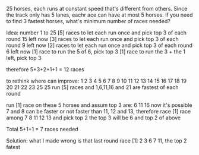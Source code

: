 25 horses, each runs at constant speed that's different from others.
Since the track only has 5 lanes, eachr ace can have at most 5 horses.
if you need to find 3 fastest horses, what's minimum number of races needed?

Idea:
number 1 to 25
[5] races to let each run once and pick top 3 of each round
15 left now
[3] races to let each run once and pick top 3 of each round
9 left now
[2] races to let each run once and pick top 3 of each round
6 left now
[1] race to run the 5 of 6, pick top 3 
[1] race to run the 3 + the 1 left, pick top 3

therefore 5+3+2+1+1 = 12 races

to rethink where can improve:
1   2   3   4   5
6   7   8   9   10
11  12  13  14  15
16  17  18  19  20
21  22  23  25  25
run [5] races and 1,6,11,16 and 21 are fastest of each round

run [1] race on these 5 horses and assum top 3 are:
6   11  16 
now it's possible 7 and 8 can be faster or not faster than 11, 12 and 13,
therefore
race [1] race among 7  8   11  12  13 and pick top 2
the top 3 will be 6  and top 2 of above

Total 5+1+1 = 7 races needed

Solution:
what I made wrong is that last round 
race [1] 2 3 6 7 11, the top 2 fatest

